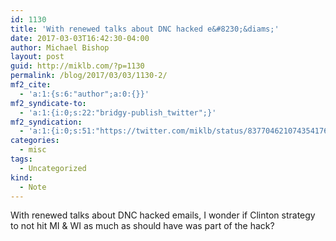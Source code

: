 ```yaml
---
id: 1130
title: 'With renewed talks about DNC hacked e&#8230;&diams;'
date: 2017-03-03T16:42:30-04:00
author: Michael Bishop
layout: post
guid: http://miklb.com/?p=1130
permalink: /blog/2017/03/03/1130-2/
mf2_cite:
  - 'a:1:{s:6:"author";a:0:{}}'
mf2_syndicate-to:
  - 'a:1:{i:0;s:22:"bridgy-publish_twitter";}'
mf2_syndication:
  - 'a:1:{i:0;s:51:"https://twitter.com/miklb/status/837704621074354176";}'
categories:
  - misc
tags:
  - Uncategorized
kind:
  - Note
---
```

With renewed talks about DNC hacked emails, I wonder if Clinton strategy to not hit MI & WI as much as should have was part of the hack?
